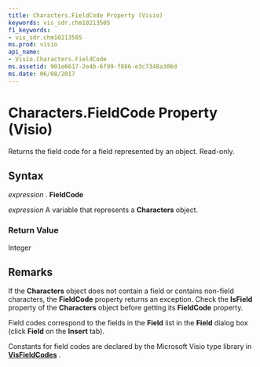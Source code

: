 ```yaml
---
title: Characters.FieldCode Property (Visio)
keywords: vis_sdr.chm10213505
f1_keywords:
- vis_sdr.chm10213505
ms.prod: visio
api_name:
- Visio.Characters.FieldCode
ms.assetid: 901e6617-2e4b-6f99-f886-e3c7348a306d
ms.date: 06/08/2017
---
```



# Characters.FieldCode Property (Visio)

Returns the field code for a field represented by an object. Read-only.


## Syntax

 _expression_ . **FieldCode**

 _expression_ A variable that represents a **Characters** object.


### Return Value

Integer


## Remarks

If the  **Characters** object does not contain a field or contains non-field characters, the **FieldCode** property returns an exception. Check the **IsField** property of the **Characters** object before getting its **FieldCode** property.

Field codes correspond to the fields in the  **Field** list in the **Field** dialog box (click **Field** on the **Insert** tab).

Constants for field codes are declared by the Microsoft Visio type library in  **[VisFieldCodes](visfieldcodes-enumeration-visio.md)** .


